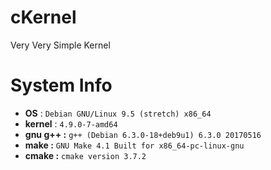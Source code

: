 # cKernel
Very Very Simple Kernel

# System Info 
- **OS** :           `Debian GNU/Linux 9.5 (stretch) x86_64`
- **kernel** :    `4.9.0-7-amd64`
- **gnu g++ :** `g++ (Debian 6.3.0-18+deb9u1) 6.3.0 20170516`
- **make :**     `GNU Make 4.1 Built for x86_64-pc-linux-gnu`
- **cmake :**   `cmake version 3.7.2`
